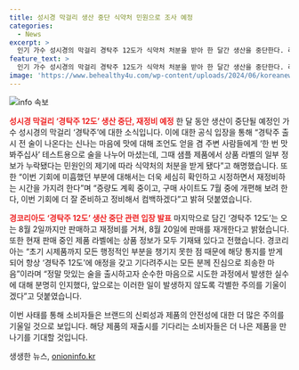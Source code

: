 ```yaml
---
title: 성시경 막걸리 생산 중단 식약처 민원으로 조사 예정
categories:
  - News
excerpt: >
  인기 가수 성시경의 막걸리 경탁주 12도가 식약처 처분을 받아 한 달간 생산을 중단한다. 라벨 정보 누락으로 인한 문제를 해명하며 더욱 신중히 제작할 것과 재정비를 약속했다. 경코리아는 8월 20일에 재판매를 목표로 하는 등 사태를 해명하고 소비자들에게 사과하는 입장을 전달했다. 현재 판매 중인 제품 라벨에는 모든 정보가 기재돼 있는 것으로 알려졌다.
feature_text: >
  인기 가수 성시경의 막걸리 경탁주 12도가 식약처 처분을 받아 한 달간 생산을 중단한다. 라벨 정보 누락으로 인한 문제를 해명하며 더욱 신중히 제작할 것과 재정비를 약속했다. 경코리아는 8월 20일에 재판매를 목표로 하는 등 사태를 해명하고 소비자들에게 사과하는 입장을 전달했다. 현재 판매 중인 제품 라벨에는 모든 정보가 기재돼 있는 것으로 알려졌다.
image: 'https://www.behealthy4u.com/wp-content/uploads/2024/06/koreanews.jpg'
---
```


<p><img src="https://www.behealthy4u.com/wp-content/uploads/2024/06/koreanews.jpg" alt="info 속보" /></p>

<p><b><span style="color: #ee2323;">성시경 막걸리 ‘경탁주 12도’ 생산 중단, 재정비 예정</span></b>
한 달 동안 생산이 중단될 예정인 가수 성시경의 막걸리 ‘경탁주’에 대한 소식입니다. 이에 대한 공식 입장을 통해 “경탁주 출시 전 술이 나온다는 신나는 마음에 맛에 대해 조언도 얻을 겸 주변 사람들에게 ‘한 번 맛 봐주십사’ 테스트용으로 술을 나누어 마셨는데, 그때 샘플 제품에서 상품 라벨의 일부 정보가 누락됐다는 민원인의 제기에 따라 식약처의 처분을 받게 됐다”고 해명했습니다. 또한 “이번 기회에 미흡했던 부분에 대해서는 더욱 세심히 확인하고 시정하면서 재정비하는 시간을 가지려 한다”며 “증량도 계획 중이고, 구매 사이트도 7월 중에 개편해 보려 한다, 이번 기회에 더 잘 준비하고 정비해서 컴백하겠다”고 밝혀 덧붙였습니다. </p>

<p><b><span style="color: #ee2323;">경코리아도 ‘경탁주 12도’ 생산 중단 관련 입장 발표</span></b>
마지막으로 담긴 ‘경탁주 12도’는 오는 8월 2일까지만 판매하고 재정비를 거쳐, 8월 20일에 판매를 재개한다고 밝혔습니다. 또한 현재 판매 중인 제품 라벨에는 상품 정보가 모두 기재돼 있다고 전했습니다. 경코리아는 “초기 시제품까지 모든 행정적인 부분을 챙기지 못한 점 때문에 해당 통지를 받게 되어 항상 ‘경탁주 12도’에 애정을 갖고 기다려주시는 모든 분께 진심으로 죄송한 마음”이라며 “정말 맛있는 술을 출시하고자 순수한 마음으로 시도한 과정에서 발생한 실수에 대해 분명히 인지했다, 앞으로는 이러한 일이 발생하지 않도록 각별한 주의를 기울이겠다”고 덧붙였습니다. </p>

<p>이번 사태를 통해 소비자들은 브랜드의 신뢰성과 제품의 안전성에 대한 더 많은 주의를 기울일 것으로 보입니다. 해당 제품의 재출시를 기다리는 소비자들은 더 나은 제품을 만나기를 기대할 것입니다.</p>
생생한 뉴스, <a href="https://onioninfo.kr" rel="dofollow">onioninfo.kr</a>


